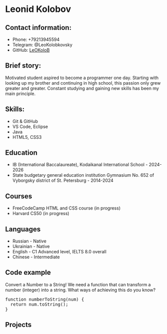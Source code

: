 # Leonid Kolobov

## Contact information:
- Phone: +79213945594
- Telegram: @LeoKolobkovsky
- GitHub: [LeOKoloB](https://github.com/LeOKoloB)

## Brief story:
Motivated student aspired to become a programmer one day. Starting with looking up my brother and continuing in high school, this passion only grew greater and greater. Constant studying and gaining new skills has been my main principle.

## Skills:
- Git & GitHub
- VS Code, Eclipse
- Java
- HTML5, CSS3

## Education
- IB (International Baccalaureate), Kodaikanal International School - 2024-2026
- State budgetary general education institution Gymnasium No. 652 of Vyborgsky district of St. Petersburg - 2014-2024

## Courses
- FreeCodeCamp HTML and CSS course (in progress)
- Harvard CS50 (in progress)

## Languages
- Russian - Native
- Ukrainian - Native
- English - C1 Advanced level, IELTS 8.0 overall
- Chinese - Intermediate

## Code example
Convert a Number to a String! We need a function that can transform a number (integer) into a string. What ways of achieving this do you know?

<pre>function numberToString(num) {
  return num.toString();
}</pre>

## Projects

